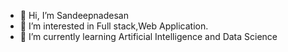 - 👋 Hi, I’m Sandeepnadesan
- 👀 I’m interested in Full stack,Web Application.
- 🌱 I’m currently learning Artificial Intelligence and Data Science


<!---
sandeepnadesan/sandeepnadesan is a ✨ special ✨ repository because its `README.md` (this file) appears on your GitHub profile.
You can click the Preview link to take a look at your changes.
--->

